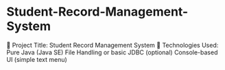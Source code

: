 # Student-Record-Management-System
📌 Project Title: Student Record Management System 🔧 Technologies Used: Pure Java (Java SE)  File Handling or basic JDBC (optional)  Console-based UI (simple text menu)
